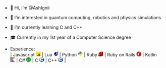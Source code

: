 - 👋 Hi, I’m @AshIgnii
- 👀 I’m interested in quantum computing, robotics and physics simulations
- 🌱 I’m currently learning C and C++
- 🎓 Currently in my 1st year of a Computer Science degree

- Experience: <br>
      |
      Javascript [<img src="./icons/js.png" width=15 height=15>](https://wikipedia.org/wiki/JavaScript) |
      Lua [<img src="./icons/lua.png" width=15 height=15>](https://www.lua.org/) |
      Python [<img src="./icons/python.png" width=15 height=15>](https://www.python.org/) |
      Ruby [<img src="./icons/ruby.png" width=15 height=15>](https://ruby-lang.org) |
      Ruby on Rails [<img src="./icons/rubyonrails.png" width=15 height=15>](https://rubyonrails.org/) |
      Kotlin [<img src="./icons/kotlin.png" width=15 height=15>](https://kotlinlang.org/) |
      C# [<img src="./icons/csharp.png" width=15 height=15>](https://wikipedia.org/wiki/C_Sharp) |
      C [<img src="./icons/c.png" width=15 height=15>](https://en.wikipedia.org/wiki/C_(programming_language)) |
      C++ [<img src="./icons/cplusplus.png" width=15 height=15>](https://wikipedia.org/wiki/C%2B%2B) |
  
[//]: <> (<img src="https://raw.githubusercontent.com/AshIgnii/AshIgnii/main/main.svg"/>)

  	
